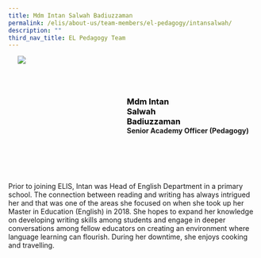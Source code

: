 ```yaml
---
title: Mdm Intan Salwah Badiuzzaman
permalink: /elis/about-us/team-members/el-pedagogy/intansalwah/
description: ""
third_nav_title: EL Pedagogy Team
---
```

<div class="flex">
	<div class="imgCrop">
		<img src="/images/Team%20Members/Intan_Use%20for%20website.jpg" class="m-0"></div>
		<div class="flex-col">
		<h3 class="m-0 font-bold">Mdm Intan Salwah Badiuzzaman</h3>
		<strong>Senior Academy Officer (Pedagogy)</strong>
	</div>
	</div>

<style>
	.font-bold {
		font-weight: bold !important;
		color: black !important;
		width: min-content;
	}
	.m-0 {
		margin: 0 !important;
	}
	.flex {
		display: flex;
		justify-content: center;
		align-items: center; 
		gap: 20px;
	flex-wrap: wrap;
	}
.imgCrop {
    width: 200px !important;
    aspect-ratio: 5/6;
	overflow: hidden;
}
	.flex-col {
		display: flex;
		flex-direction: column;
	}
</style>

Prior to joining ELIS, Intan was Head of English Department in a primary school. The connection between reading and writing has always intrigued her and that was one of the areas she focused on when she took up her Master in Education (English) in 2018. She hopes to expand her knowledge on developing writing skills among students and engage in deeper conversations among fellow educators on creating an environment where language learning can flourish. During her downtime, she enjoys cooking and travelling.
